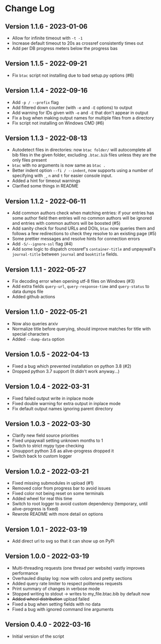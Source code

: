 <!-- LTeX: language=en -->

# Change Log

## Version 1.1.6 - 2023-01-06

- Allow for infinite timeout with `-t -1`
- Increase default timeout to 20s as crossref consistently times out
- Add per DB progress meters below the progress bas

## Version 1.1.5 - 2022-09-21

- Fix `btac` script not installing due to bad setup.py options (#6)

## Version 1.1.4 - 2022-09-16

- Add `-p / --prefix` flag
- Add filtered down counter (with `-e` and `-E` options) to output
- Add warning for IDs given with `-e` and `-E` that don't appear in output
- Fix a bug when making output names for multiple files from a directory
- Fix script not installing on Windows CMD (#6)

## Version 1.1.3 - 2022-08-13

- Autodetect files in directories: now `btac folder/` will autocomplete all bib
  files in the given folder, excluding `.btac.bib` files unless they are the
  only files present
- `btac` with no arguments is now same as `btac .`
- Better indent option `--fi / --indent`, now supports using a number of
  specifying with `_`, `n` and `t` for easier console input.
- Added a hint for timeout warnings
- Clarified some things in README

## Version 1.1.2 - 2022-06-11

- Add common authors check when matching entries: if your entries has some
  author field then entries will no common authors will be ignored and entries
  with common authors will be boosted (#5)
- Add sanity check for found URLs and DOIs, `btac` now queries them and follows
  a few redirections to check they resolve to an existing page (#5)
- Some prettier messages and resolve hints for connection errors
- Add `-S/--ignore-ssl` flag (#4)
- Add some logic to dispatch crossref's `container-title` and unpaywall's
  `journal-title` between `journal` and `booktitle` fields.

## Version 1.1.1 - 2022-05-27

- Fix decoding error when opening utf-8 files on Windows (#3)
- Add extra fields `query-url`, `query-response-time` and `query-status` to data
  dumps file
- Added github actions

## Version 1.1.0 - 2022-05-21

- Now also queries arxiv
- Normalize title before querying, should improve matches for title with special
  characters
- Added `--dump-data` option

## Version 1.0.5 - 2022-04-13

- Fixed a bug which prevented installation on python 3.8 (#2)
- Dropped python 3.7 support (It didn't work anyway...)

## Version 1.0.4 - 2022-03-31

- Fixed failed output write in inplace mode
- Fixed double warning for extra output in inplace mode
- Fix default output names ignoring parent directory

## Version 1.0.3 - 2022-03-30

- Clarify new field source priorities
- Fixed unpaywall setting unknown months to 1
- Switch to strict mypy type checking
- Unsupport python 3.6 as alive-progress dropped it
- Switch back to custom logger

## Version 1.0.2 - 2022-03-21

- Fixed missing submodules in upload (#1)
- Removed color from progress bar to avoid issues
- Fixed color not being reset on some terminals
- Added wheel for real this time
- Switch to root logger to avoid custom dependency (temporary, until
  alive-progress is fixed)
- Rewrote README with more detail on options

## Version 1.0.1 - 2022-03-19

- Add direct url to svg so that it can show up on PyPi

## Version 1.0.0 - 2022-03-19

- Multi-threading requests (one thread per website) vastly improves performance
- Overhauled display log: now with colors and pretty sections
- Added query rate limiter to respect politeness requests
- Print summary of changes in verbose mode
- Stopped writing to stdout -> writes to my_file.btac.bib by default now
- ~~Added wheel distribution~~ upload failed
- Fixed a bug when setting fields with no data
- Fixed a bug with ignored command line arguments

## Version 0.4.0 - 2022-03-16

- Initial version of the script
